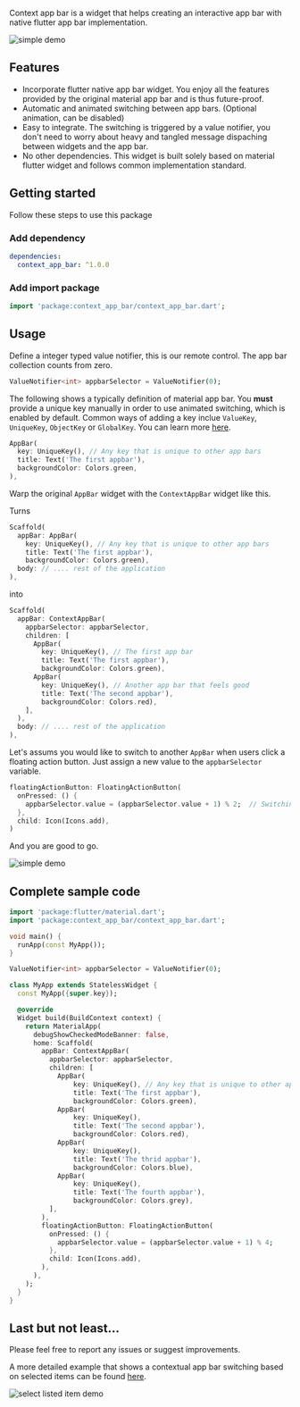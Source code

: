 Context app bar is a widget that helps creating an interactive app bar with native flutter app bar implementation.

![simple demo](https://github.com/wahahachan/context_app_bar/blob/main/example/example_gifs/float_button_simple.gif?raw=true)

## Features

* Incorporate flutter native app bar widget. You enjoy all the features provided by the original material app bar and is thus future-proof.
* Automatic and animated switching between app bars. (Optional animation, can be disabled)
* Easy to integrate. The switching is triggered by a value notifier, you don't need to worry about heavy and tangled message dispaching between widgets and the app bar.
* No other dependencies. This widget is built solely based on material flutter widget and follows common  implementation standard.

## Getting started

Follow these steps to use this package

### Add dependency

```yaml
dependencies:
  context_app_bar: ^1.0.0
```

### Add import package

```dart
import 'package:context_app_bar/context_app_bar.dart';
```

## Usage

Define a integer typed value notifier, this is our remote control. The app bar collection counts from zero.

```dart
ValueNotifier<int> appbarSelector = ValueNotifier(0);
```

The following shows a typically definition of material app bar. You **must** provide a unique key manually in order to use animated switching, which is enabled by default. Common ways of adding a key inclue `ValueKey`, `UniqueKey`, `ObjectKey` or `GlobalKey`. You can learn more [here](https://api.flutter.dev/flutter/foundation/Key-class.html).

```dart
AppBar(
  key: UniqueKey(), // Any key that is unique to other app bars
  title: Text('The first appbar'),
  backgroundColor: Colors.green,
),
```

Warp the original `AppBar` widget with the `ContextAppBar` widget like this.

Turns

```dart
Scaffold(
  appBar: AppBar(
    key: UniqueKey(), // Any key that is unique to other app bars
    title: Text('The first appbar'),
    backgroundColor: Colors.green),
  body: // .... rest of the application
),
```

into

```dart
Scaffold(
  appBar: ContextAppBar(
    appbarSelector: appbarSelector,
    children: [
      AppBar(
        key: UniqueKey(), // The first app bar
        title: Text('The first appbar'),
        backgroundColor: Colors.green),
      AppBar(
        key: UniqueKey(), // Another app bar that feels good
        title: Text('The second appbar'),
        backgroundColor: Colors.red),
    ],
  ),
  body: // .... rest of the application
),
```

Let's assums you would like to switch to another `AppBar` when users click a floating action button. Just assign a new value to the `appbarSelector` variable.

```dart
floatingActionButton: FloatingActionButton(
  onPressed: () {
    appbarSelector.value = (appbarSelector.value + 1) % 2;  // Switching between 2 app bars
  },
  child: Icon(Icons.add),
)
```

And you are good to go.

![simple demo](https://github.com/wahahachan/context_app_bar/blob/main/example/example_gifs/float_button_simple.gif?raw=true)

## Complete sample code

```dart
import 'package:flutter/material.dart';
import 'package:context_app_bar/context_app_bar.dart';

void main() {
  runApp(const MyApp());
}

ValueNotifier<int> appbarSelector = ValueNotifier(0);

class MyApp extends StatelessWidget {
  const MyApp({super.key});

  @override
  Widget build(BuildContext context) {
    return MaterialApp(
      debugShowCheckedModeBanner: false,
      home: Scaffold(
        appBar: ContextAppBar(
          appbarSelector: appbarSelector,
          children: [
            AppBar(
                key: UniqueKey(), // Any key that is unique to other app bars
                title: Text('The first appbar'),
                backgroundColor: Colors.green),
            AppBar(
                key: UniqueKey(),
                title: Text('The second appbar'),
                backgroundColor: Colors.red),
            AppBar(
                key: UniqueKey(),
                title: Text('The thrid appbar'),
                backgroundColor: Colors.blue),
            AppBar(
                key: UniqueKey(),
                title: Text('The fourth appbar'),
                backgroundColor: Colors.grey),
          ],
        ),
        floatingActionButton: FloatingActionButton(
          onPressed: () {
            appbarSelector.value = (appbarSelector.value + 1) % 4;
          },
          child: Icon(Icons.add),
        ),
      ),
    );
  }
}
```

## Last but not least...

Please feel free to report any issues or suggest improvements.

A more detailed example that shows a contextual app bar switching based on selected items can be found [here](https://github.com/wahahachan/context_app_bar/tree/main/example).

![select listed item demo](https://github.com/wahahachan/context_app_bar/blob/main/example/example_gifs/list_selection_demo.gif?raw=true)
